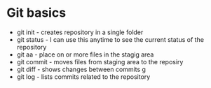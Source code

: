 # Git basics
* git init - creates repository in a single folder
* git status - I can use this anytime to see the current status of the repository
* git aa - place on or more files in the stagig area
* git commit - moves files from staging area to the reposiry
* git diff - shows changes between commits g<modify>
* git log - lists commits related to the repository <add>
